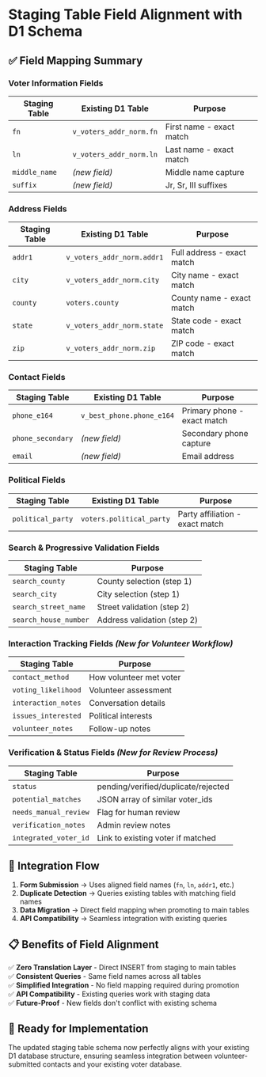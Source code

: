 # Staging Table Field Alignment with D1 Schema

## ✅ **Field Mapping Summary**

### **Voter Information Fields**
| Staging Table | Existing D1 Table | Purpose |
|---------------|-------------------|---------|
| `fn` | `v_voters_addr_norm.fn` | First name - exact match |
| `ln` | `v_voters_addr_norm.ln` | Last name - exact match |
| `middle_name` | *(new field)* | Middle name capture |
| `suffix` | *(new field)* | Jr, Sr, III suffixes |

### **Address Fields**
| Staging Table | Existing D1 Table | Purpose |
|---------------|-------------------|---------|
| `addr1` | `v_voters_addr_norm.addr1` | Full address - exact match |
| `city` | `v_voters_addr_norm.city` | City name - exact match |
| `county` | `voters.county` | County name - exact match |
| `state` | `v_voters_addr_norm.state` | State code - exact match |
| `zip` | `v_voters_addr_norm.zip` | ZIP code - exact match |

### **Contact Fields**
| Staging Table | Existing D1 Table | Purpose |
|---------------|-------------------|---------|
| `phone_e164` | `v_best_phone.phone_e164` | Primary phone - exact match |
| `phone_secondary` | *(new field)* | Secondary phone capture |
| `email` | *(new field)* | Email address |

### **Political Fields**
| Staging Table | Existing D1 Table | Purpose |
|---------------|-------------------|---------|
| `political_party` | `voters.political_party` | Party affiliation - exact match |

### **Search & Progressive Validation Fields**
| Staging Table | Purpose |
|---------------|---------|
| `search_county` | County selection (step 1) |
| `search_city` | City selection (step 1) |
| `search_street_name` | Street validation (step 2) |
| `search_house_number` | Address validation (step 2) |

### **Interaction Tracking Fields** *(New for Volunteer Workflow)*
| Staging Table | Purpose |
|---------------|---------|
| `contact_method` | How volunteer met voter |
| `voting_likelihood` | Volunteer assessment |
| `interaction_notes` | Conversation details |
| `issues_interested` | Political interests |
| `volunteer_notes` | Follow-up notes |

### **Verification & Status Fields** *(New for Review Process)*
| Staging Table | Purpose |
|---------------|---------|
| `status` | pending/verified/duplicate/rejected |
| `potential_matches` | JSON array of similar voter_ids |
| `needs_manual_review` | Flag for human review |
| `verification_notes` | Admin review notes |
| `integrated_voter_id` | Link to existing voter if matched |

## 🔄 **Integration Flow**

1. **Form Submission** → Uses aligned field names (`fn`, `ln`, `addr1`, etc.)
2. **Duplicate Detection** → Queries existing tables with matching field names
3. **Data Migration** → Direct field mapping when promoting to main tables
4. **API Compatibility** → Seamless integration with existing queries

## 📋 **Benefits of Field Alignment**

✅ **Zero Translation Layer** - Direct INSERT from staging to main tables  
✅ **Consistent Queries** - Same field names across all tables  
✅ **Simplified Integration** - No field mapping required during promotion  
✅ **API Compatibility** - Existing queries work with staging data  
✅ **Future-Proof** - New fields don't conflict with existing schema

## 🚀 **Ready for Implementation**

The updated staging table schema now perfectly aligns with your existing D1 database structure, ensuring seamless integration between volunteer-submitted contacts and your existing voter database.